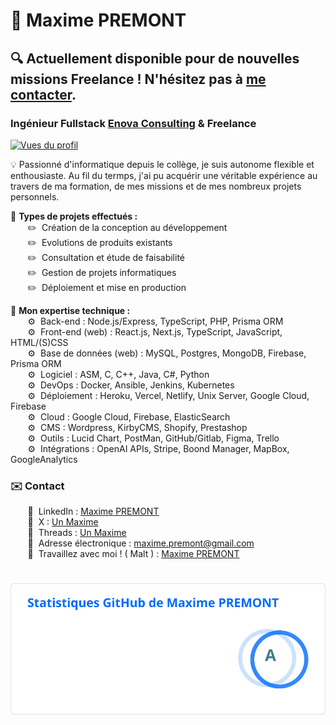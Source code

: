 # 👋 Maxime PREMONT
## 🔍 Actuellement disponible pour de nouvelles missions Freelance ! N'hésitez pas à [me contacter](https://www.linkedin.com/in/maximepremont).
### Ingénieur Fullstack [Enova Consulting](https://enova-consulting.ch) & Freelance
<a href="https://github.com/MaximePremont">
    <img src="https://komarev.com/ghpvc/?username=MaximePremont&color=3643b5&style=flat" alt="Vues du profil" loading="lazy">
</a>

💡 Passionné d'informatique depuis le collège, je suis autonome flexible et enthousiaste. Au fil du termps, j'ai pu acquérir une véritable expérience au travers de ma formation, de mes missions et de mes nombreux projets personnels.

📄 **Types de projets effectués :**  
&nbsp;&nbsp;&nbsp;&nbsp;&nbsp;&nbsp; ✏️&nbsp; Création de la conception au développement  
&nbsp;&nbsp;&nbsp;&nbsp;&nbsp;&nbsp; ✏️&nbsp; Evolutions de produits existants  
&nbsp;&nbsp;&nbsp;&nbsp;&nbsp;&nbsp; ✏️&nbsp; Consultation et étude de faisabilité  
&nbsp;&nbsp;&nbsp;&nbsp;&nbsp;&nbsp; ✏️&nbsp; Gestion de projets informatiques  
&nbsp;&nbsp;&nbsp;&nbsp;&nbsp;&nbsp; ✏️&nbsp; Déploiement et mise en production

💾 **Mon expertise technique :**  
&nbsp;&nbsp;&nbsp;&nbsp;&nbsp;&nbsp; ⚙️&nbsp; Back-end : Node.js/Express, TypeScript, PHP, Prisma ORM  
&nbsp;&nbsp;&nbsp;&nbsp;&nbsp;&nbsp; ⚙️&nbsp; Front-end (web) : React.js, Next.js, TypeScript, JavaScript, HTML/(S)CSS  
&nbsp;&nbsp;&nbsp;&nbsp;&nbsp;&nbsp; ⚙️&nbsp; Base de données (web) : MySQL, Postgres, MongoDB, Firebase, Prisma ORM  
&nbsp;&nbsp;&nbsp;&nbsp;&nbsp;&nbsp; ⚙️&nbsp; Logiciel : ASM, C, C++, Java, C#, Python  
&nbsp;&nbsp;&nbsp;&nbsp;&nbsp;&nbsp; ⚙️&nbsp; DevOps : Docker, Ansible, Jenkins, Kubernetes  
&nbsp;&nbsp;&nbsp;&nbsp;&nbsp;&nbsp; ⚙️&nbsp; Déploiement : Heroku, Vercel, Netlify, Unix Server, Google Cloud, Firebase  
&nbsp;&nbsp;&nbsp;&nbsp;&nbsp;&nbsp; ⚙️&nbsp; Cloud : Google Cloud, Firebase, ElasticSearch  
&nbsp;&nbsp;&nbsp;&nbsp;&nbsp;&nbsp; ⚙️&nbsp; CMS : Wordpress, KirbyCMS, Shopify, Prestashop  
&nbsp;&nbsp;&nbsp;&nbsp;&nbsp;&nbsp; ⚙️&nbsp; Outils : Lucid Chart, PostMan, GitHub/Gitlab, Figma, Trello  
&nbsp;&nbsp;&nbsp;&nbsp;&nbsp;&nbsp; ⚙️&nbsp; Intégrations : OpenAI APIs, Stripe, Boond Manager, MapBox, GoogleAnalytics
### ✉️ Contact
&nbsp;&nbsp;&nbsp;&nbsp;&nbsp;&nbsp; 📌&nbsp; LinkedIn : [Maxime PREMONT](https://www.linkedin.com/in/maximepremont)  
&nbsp;&nbsp;&nbsp;&nbsp;&nbsp;&nbsp; 📌&nbsp; X : [Un Maxime](https://x.com/unmaxp_)  
&nbsp;&nbsp;&nbsp;&nbsp;&nbsp;&nbsp; 📌&nbsp; Threads : [Un Maxime](https://www.threads.net/@unmaxp_)  
&nbsp;&nbsp;&nbsp;&nbsp;&nbsp;&nbsp; 📌&nbsp; Adresse électronique : [maxime.premont@gmail.com](mailto:maxime.premont@gmail.com)  
&nbsp;&nbsp;&nbsp;&nbsp;&nbsp;&nbsp; 📌&nbsp; Travaillez avec moi ! ( Malt ) : [Maxime PREMONT](https://www.malt.fr/profile/maximepremont)
#
<a href="https://github.com/MaximePremont">
    <img src="./.github/assets/images/stats_fr.svg" alt="Statistiques GitHub de Maxime PREMONT" loading="lazy">
</a>